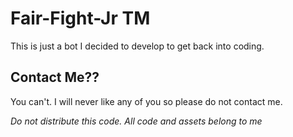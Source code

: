 # Fair-Fight-Jr TM  
This is just a bot I decided to develop to get back into coding.

## Contact Me??
You can't. I will never like any of you so please do not contact me. 

*Do not distribute this code. All code and assets belong to me*